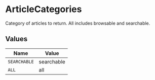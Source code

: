 # ArticleCategories

Category of articles to return. All includes browsable and searchable.


## Values

| Name         | Value        |
| ------------ | ------------ |
| `SEARCHABLE` | searchable   |
| `ALL`        | all          |